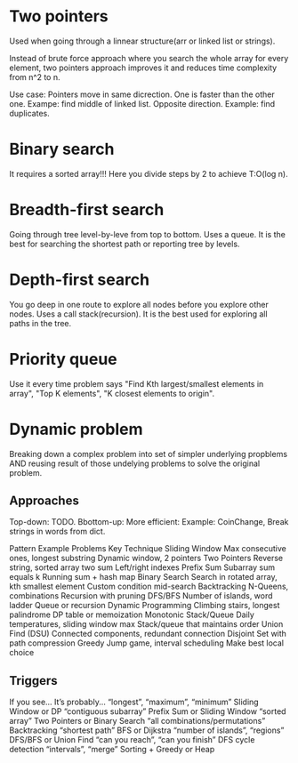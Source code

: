 # Two pointers
Used when going through a linnear structure(arr or linked list or strings).

Instead of brute force approach where you search the whole array for every element, two pointers approach improves it and reduces time complexity from n^2 to n.

Use case:
Pointers move in same dicrection. One is faster than the other one. Exampe: find middle of linked list.
Opposite direction. Example: find duplicates.


# Binary search
It requires a sorted array!!! Here you divide steps by 2 to achieve T:O(log n).

# Breadth-first search
Going through tree level-by-leve from top to bottom. Uses a queue.
It is the best for searching the shortest path or reporting tree by levels.

# Depth-first search
You go deep in one route to explore all nodes before you explore other nodes. Uses a call stack(recursion).
It is the best used for exploring all paths in the tree.


# Priority queue
Use it every time problem says "Find Kth largest/smallest elements in array", "Top K elements", "K closest elements to origin". 

# Dynamic problem
Breaking down a complex problem into set of simpler underlying propblems AND reusing result of those undelying problems to solve the original problem.
## Approaches
Top-down: TODO.
Bbottom-up: More efficient: Example: CoinChange, Break strings in words from dict.



<!-- 
Reverse the second half of a linked list​
Find all anagrams in a string​
Merge overlapping intervals -->




Pattern	              Example Problems	                            Key Technique
Sliding Window	      Max consecutive ones, longest substring	      Dynamic window, 2 pointers
Two Pointers	        Reverse string, sorted array two sum	        Left/right indexes
Prefix Sum	          Subarray sum equals k	                        Running sum + hash map
Binary Search	        Search in rotated array, kth smallest element	Custom condition mid-search
Backtracking	        N-Queens, combinations	                      Recursion with pruning
DFS/BFS	              Number of islands, word ladder	              Queue or recursion
Dynamic Programming	  Climbing stairs, longest palindrome	          DP table or memoization
Monotonic Stack/Queue	Daily temperatures, sliding window max	      Stack/queue that maintains order
Union Find (DSU)	    Connected components, redundant connection	  Disjoint Set with path compression
Greedy	              Jump game, interval scheduling	              Make best local choice

## Triggers
If you see...	                          It’s probably...
“longest”, “maximum”, “minimum”	        Sliding Window or DP
“contiguous subarray”	                  Prefix Sum or Sliding Window
“sorted array”	                        Two Pointers or Binary Search
“all combinations/permutations”	        Backtracking
“shortest path”	                        BFS or Dijkstra
“number of islands”, “regions”	        DFS/BFS or Union Find
“can you reach”, “can you finish”	      DFS cycle detection
“intervals”, “merge”	                  Sorting + Greedy or Heap